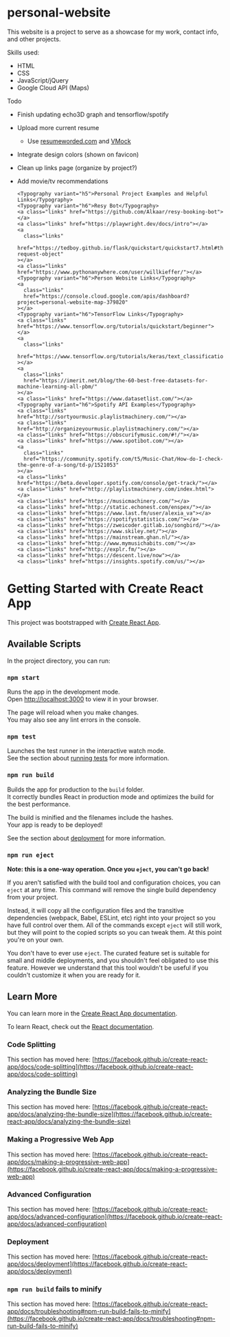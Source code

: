 # personal-website

This website is a project to serve as a showcase for my work, contact info, and other projects.

Skills used:

- HTML
- CSS
- JavaScript/jQuery
- Google Cloud API (Maps)

Todo

- Finish updating echo3D graph and tensorflow/spotify
- Upload more current resume
  - Use [resumeworded.com](https://resumeworded.com/) and [VMock](https://www.vmock.com/default/login)
- Integrate design colors (shown on favicon)
- Clean up links page (organize by project?)
- Add movie/tv recommendations


      <Typography variant="h5">Personal Project Examples and Helpful Links</Typography>
      <Typography variant="h6">Resy Bot</Typography>
      <a class="links" href="https://github.com/Alkaar/resy-booking-bot"></a>
      <a class="links" href="https://playwright.dev/docs/intro"></a>
      <a
        class="links"
        href="https://tedboy.github.io/flask/quickstart/quickstart7.html#the-request-object"
      ></a>
      <a class="links" href="https://www.pythonanywhere.com/user/willkieffer/"></a>
      <Typography variant="h6">Person Website Links</Typography>
      <a
        class="links"
        href="https://console.cloud.google.com/apis/dashboard?project=personal-website-map-379820"
      ></a>
      <Typography variant="h6">TensorFlow Links</Typography>
      <a class="links" href="https://www.tensorflow.org/tutorials/quickstart/beginner"></a>
      <a
        class="links"
        href="https://www.tensorflow.org/tutorials/keras/text_classification_with_hub"
      ></a>
      <a
        class="links"
        href="https://imerit.net/blog/the-60-best-free-datasets-for-machine-learning-all-pbm/"
      ></a>
      <a class="links" href="https://www.datasetlist.com/"></a>
      <Typography variant="h6">Spotify API Examples</Typography>
      <a class="links" href="http://sortyourmusic.playlistmachinery.com/"></a>
      <a class="links" href="http://organizeyourmusic.playlistmachinery.com/"></a>
      <a class="links" href="https://obscurifymusic.com/#!/"></a>
      <a class="links" href="https://www.spotibot.com/"></a>
      <a
        class="links"
        href="https://community.spotify.com/t5/Music-Chat/How-do-I-check-the-genre-of-a-song/td-p/1521053"
      ></a>
      <a class="links" href="https://beta.developer.spotify.com/console/get-track/"></a>
      <a class="links" href="http://playlistmachinery.com/index.html"></a>
      <a class="links" href="https://musicmachinery.com/"></a>
      <a class="links" href="http://static.echonest.com/enspex/"></a>
      <a class="links" href="https://www.last.fm/user/alexia_va"></a>
      <a class="links" href="https://spotifystatistics.com/"></a>
      <a class="links" href="https://zweicoder.gitlab.io/songbird/"></a>
      <a class="links" href="https://www.skiley.net/"></a>
      <a class="links" href="https://mainstream.ghan.nl/"></a>
      <a class="links" href="http://www.mymusichabits.com/"></a>
      <a class="links" href="http://explr.fm/"></a>
      <a class="links" href="https://descent.live/now"></a>
      <a class="links" href="https://insights.spotify.com/us/"></a>




# Getting Started with Create React App

This project was bootstrapped with [Create React App](https://github.com/facebook/create-react-app).

## Available Scripts

In the project directory, you can run:

### `npm start`

Runs the app in the development mode.\
Open [http://localhost:3000](http://localhost:3000) to view it in your browser.

The page will reload when you make changes.\
You may also see any lint errors in the console.

### `npm test`

Launches the test runner in the interactive watch mode.\
See the section about [running tests](https://facebook.github.io/create-react-app/docs/running-tests) for more information.

### `npm run build`

Builds the app for production to the `build` folder.\
It correctly bundles React in production mode and optimizes the build for the best performance.

The build is minified and the filenames include the hashes.\
Your app is ready to be deployed!

See the section about [deployment](https://facebook.github.io/create-react-app/docs/deployment) for more information.

### `npm run eject`

**Note: this is a one-way operation. Once you `eject`, you can't go back!**

If you aren't satisfied with the build tool and configuration choices, you can `eject` at any time. This command will remove the single build dependency from your project.

Instead, it will copy all the configuration files and the transitive dependencies (webpack, Babel, ESLint, etc) right into your project so you have full control over them. All of the commands except `eject` will still work, but they will point to the copied scripts so you can tweak them. At this point you're on your own.

You don't have to ever use `eject`. The curated feature set is suitable for small and middle deployments, and you shouldn't feel obligated to use this feature. However we understand that this tool wouldn't be useful if you couldn't customize it when you are ready for it.

## Learn More

You can learn more in the [Create React App documentation](https://facebook.github.io/create-react-app/docs/getting-started).

To learn React, check out the [React documentation](https://reactjs.org/).

### Code Splitting

This section has moved here: [https://facebook.github.io/create-react-app/docs/code-splitting](https://facebook.github.io/create-react-app/docs/code-splitting)

### Analyzing the Bundle Size

This section has moved here: [https://facebook.github.io/create-react-app/docs/analyzing-the-bundle-size](https://facebook.github.io/create-react-app/docs/analyzing-the-bundle-size)

### Making a Progressive Web App

This section has moved here: [https://facebook.github.io/create-react-app/docs/making-a-progressive-web-app](https://facebook.github.io/create-react-app/docs/making-a-progressive-web-app)

### Advanced Configuration

This section has moved here: [https://facebook.github.io/create-react-app/docs/advanced-configuration](https://facebook.github.io/create-react-app/docs/advanced-configuration)

### Deployment

This section has moved here: [https://facebook.github.io/create-react-app/docs/deployment](https://facebook.github.io/create-react-app/docs/deployment)

### `npm run build` fails to minify

This section has moved here: [https://facebook.github.io/create-react-app/docs/troubleshooting#npm-run-build-fails-to-minify](https://facebook.github.io/create-react-app/docs/troubleshooting#npm-run-build-fails-to-minify)
